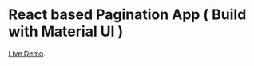 # React based Pagination App ( Build with Material UI )
 [Live Demo](https://react-pagination-apps.netlify.app/).

